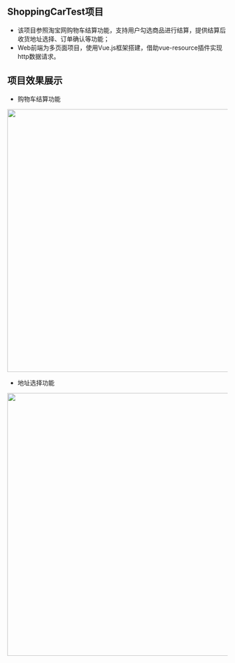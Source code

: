 ## ShoppingCarTest项目
* 该项目参照淘宝网购物车结算功能，支持用户勾选商品进行结算，提供结算后收货地址选择、订单确认等功能；
* Web前端为多页面项目，使用Vue.js框架搭建，借助vue-resource插件实现http数据请求。

## 项目效果展示
* 购物车结算功能
<img style="width: 600px;text-align:center；" src="D:/yan2/qianduan/Vue-practice/shoppingCarTest/购物车结算.png">

* 地址选择功能
<img style="width: 600px;text-align:center；" src="D:/yan2/qianduan/Vue-practice/shoppingCarTest/地址选择.png">

